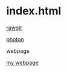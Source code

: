 # index.html


<a href="https://rawgit.com/IggyRekter/photon/master/index.html">rawgit</a><br>

<a href="https://iggyrekter.github.io/photon/">photon</a><br>

webpage

<a href="file:///H:/Documents/Robotics-2016/webpage-iggy.html">my webpage</a><br>

